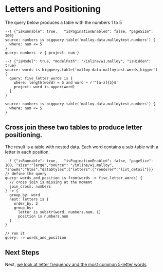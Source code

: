 #  Letters and Positioning

The query below produces a table with the numbers 1 to 5

```malloy
--! {"isRunnable": true,   "isPaginationEnabled": false, "pageSize": 100}
source: numbers is bigquery.table('malloy-data.malloytest.numbers') {
  where: num <= 5
}
query: numbers -> { project: num }
```


```malloy
--! {"isModel": true, "modelPath": "/inline/w1.malloy", "isHidden": true}
source: words is bigquery.table('malloy-data.malloytest.words_bigger'){
  query: five_letter_words is {
    where: length(word) = 5 and word ~ r'^[a-z]{5}$'
    project: word is upper(word)
  }
}

source: numbers is bigquery.table('malloy-data.malloytest.numbers') {
  where: num <= 5
}
```

## Cross join these two tables to produce letter positioning.
The result is a table with nested data.  Each word contains a sub-table with a letter in each position.

```malloy
--! {"isRunnable": true,   "isPaginationEnabled": false, "pageSize": 100, "size":"large","source": "/inline/w1.malloy", "showAs":"html","dataStyles":{"letters":{"renderer":"list_detail"}}}
// define the query
query: words_and_position is from(words -> five_letter_words) {
  // cross join is missing at the moment
  join_cross: numbers
} -> {
  group_by: word
  nest: letters is {
    order_by: 2
    group_by:
      letter is substr(word, numbers.num, 1)
      position is numbers.num
  }
}

// run it
query: -> words_and_position
```

## Next Steps

Next, [we look at letter frequency and the most common 5-letter words](./wordle2.md).